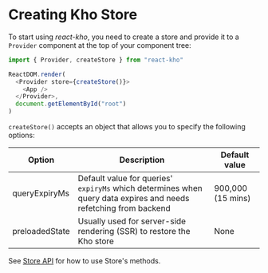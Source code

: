# Creating Kho Store

To start using _react-kho_, you need to create a store and provide it to a `Provider` component at the top of your component tree:

```javascript
import { Provider, createStore } from "react-kho"

ReactDOM.render(
  <Provider store={createStore()}>
    <App />
  </Provider>,
  document.getElementById("root")
)
```

`createStore()` accepts an object that allows you to specify the following options:

| Option         | Description                                                                                                      | Default value     |
| -------------- | ---------------------------------------------------------------------------------------------------------------- | ----------------- |
| queryExpiryMs  | Default value for queries' `expiryMs` which determines when query data expires and needs refetching from backend | 900,000 (15 mins) |
| preloadedState | Usually used for server-side rendering (SSR) to restore the Kho store                                            | None              |

See [Store API](StoreAPI.md) for how to use Store's methods.
